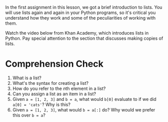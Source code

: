 <!-- 
author: Benjamin White
type: 3pc
time: 20 minutes
name: First Look at Lists
 -->
In the first assignment in this lesson, we got a brief introduction to lists. You will use lists again and again in your Python programs, so it's critical you understand how they work and some of the peculiarities of working with them.

Watch the video below from Khan Academy, which introduces lists in Python. Pay special attention to the section that discusses making copies of lists. 

<aframe src="http://www.youtube.com/embed/zEyEC34MY1A"></aframe>

# Comprehension Check

1. What is a list?
2. What's the syntax for creating a list?
3. How do you refer to the *n*th element in a list?
4. Can you assign a list as an item in a list?
5. Given `a = [1, 2, 3]` and `b = a`, what would `b[0]` evaluate to if we did `a[0] = 'cats'`? Why is this?
6. Given `a = [1, 2, 3]`, what would `b = a[:]` do? Why would we prefer this over `b = a`?

